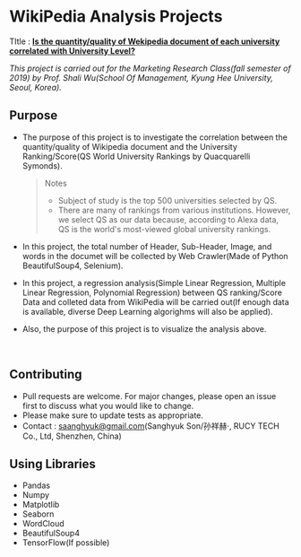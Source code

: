 # WikiPedia Analysis Projects

TItle : <u>**Is the quantity/quality of Wekipedia document of each university correlated with University Level?**</u>

*This project is carried out for the Marketing Research Class(fall semester of 2019) by Prof. Shali Wu(School Of Management, Kyung Hee University, Seoul, Korea).* 

## Purpose

- The purpose of this project is to investigate the correlation between the quantity/quality of Wikipedia document and the University Ranking/Score(QS World University Rankings by Quacquarelli Symonds).

  > Notes
  >
  > - Subject of study is the top 500 universities selected by QS.
  > - There are many of rankings from various institutions. However, we select QS as our data because, according to Alexa data, QS is the world's most-viewed global university rankings.

- In this project, the total number of Header, Sub-Header, Image, and words in the documet will be collected by Web Crawler(Made of Python BeautifulSoup4, Selenium). 

- In this project, a regression analysis(Simple Linear Regression, Multiple Linear Regression, Polynomial Regression) between QS ranking/Score Data and colleted data from WikiPedia will be carried out(If enough data is available, diverse Deep Learning algorighms will also be applied). 

- Also, the purpose of this project is to visualize the analysis above. 

  ​

## Contributing
- Pull requests are welcome. For major changes, please open an issue first to discuss what you would like to change.
- Please make sure to update tests as appropriate.
- Contact : saanghyuk@gmail.com(Sanghyuk Son/孙祥赫·, RUCY TECH Co., Ltd, Shenzhen, China)

## Using Libraries
- Pandas
- Numpy
- Matplotlib
- Seaborn
- WordCloud
- BeautifulSoup4
- TensorFlow(If possible)
